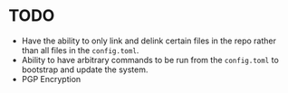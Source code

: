# TODO
- Have the ability to only link and delink certain files in the repo rather than all files in the `config.toml`.
- Ability to have arbitrary commands to be run from the `config.toml` to bootstrap and update the system.
- PGP Encryption
